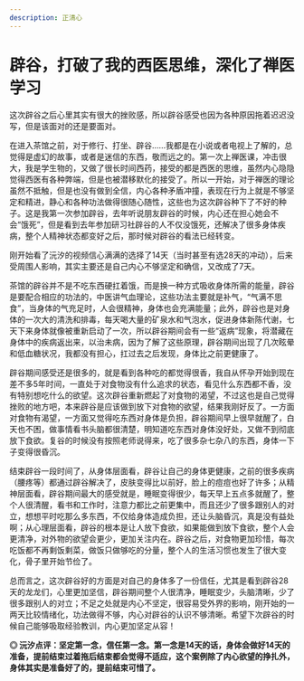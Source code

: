 ```yaml
---
description: 正清心
---
```


# 辟谷，打破了我的西医思维，深化了禅医学习

这次辟谷之后心里其实有很大的挫败感，所以辟谷感受也因为各种原因拖着迟迟没写，但是该面对的还是要面对。

在进入茶馆之前，对于修行、打坐、辟谷……我都是在小说或者电视上了解的，总觉得是虚幻的故事，或者是迷信的东西，敬而远之的。第一次上禅医课，冲击很大，我是学生物的，又做了很长时间西药，接受的都是西医的思维，虽然内心隐隐觉得西医有各种弊端，但是也被潜移默化的接受了。所以一开始，对于禅医的理论虽然不抵触，但是也没有做到全信，内心各种矛盾冲撞，表现在行为上就是不够坚定和精进，静心和各种功法做得很随心随性，这些也为这次辟谷种下了不好的种子。这是我第一次参加辟谷，去年听说朋友辟谷的时候，内心还在担心她会不会“饿死”，但是看到去年参加研习社辟谷的人不仅没饿死，还解决了很多身体疾病，整个人精神状态都变好之后，那时候对辟谷的看法已经转变。

刚开始看了沅汐的视频信心满满的选择了14天（当时甚至有选28天的冲动），后来受周围人影响，其实主要还是自己内心不够坚定和确信，又改成了7天。

茶馆的辟谷并不是不吃东西硬扛着饿，而是换一种方式吸收身体所需的能量，辟谷是要配合相应的功法的，中医讲气血理论，这些功法主要就是补气，“气满不思食”，当身体的气充足时，人会很精神，身体也会充满能量；此外，辟谷也是对身体的一次大的清洗和排毒，每天喝大量的矿泉水和气泡水，促进身体新陈代谢，七天下来身体就像被重新启动了一次，所以辟谷期间会有一些“返病”现象，将潜藏在身体中的疾病返出来，以治未病，因为了解了这些原理，辟谷期间出现了几次眩晕和低血糖状况，我都没有担心，扛过去之后发现，身体比之前更健康了。

辟谷期间感受还是很多的，就是看到各种吃的都觉得很香，我自从怀孕开始到现在差不多5年时间，一直处于对食物没有什么追求的状态，看见什么东西都不香，没有特别想吃什么的欲望。这次辟谷重新燃起了对食物的渴望，不过这也是自己觉得挫败的地方吧，本来辟谷是应该做到放下对食物的欲望，结果我刚好反了。一方面对食物有渴望，一方面又觉得吃东西对身体是负担，辟谷期间早上很早就醒了，白天也不困，做事情看书头脑都很清楚，明知道吃东西对身体没好处，又做不到彻底放下食欲。复谷的时候没有按照老师说得来，吃了很多杂七杂八的东西，身体一下子变得很昏沉。

结束辟谷一段时间了，从身体层面看，辟谷让自己的身体更健康，之前的很多疾病（腰疼等）都通过辟谷解决了，皮肤变得比以前好，脸上的痘痘也好了许多；从精神层面看，辟谷期间最大的感受就是，睡眠变得很少，每天早上五点多就醒了，整个人很清醒，看书和工作时，注意力都比之前更集中，而且还少了很多跟别人的对立，想想平时吃那么多东西，不仅给身体造成负担，还让头脑昏沉，真是没有益处啊；从心理层面看，辟谷的根本是让人放下食欲，如果能做到放下食欲，整个人会更清净，对外物的欲望会更少，更加关注内在。辟谷之后，对食物更加珍惜，每次吃饭都不再剩饭剩菜，做饭只做够吃的分量，整个人的生活习惯也发生了很大变化，骨子里开始节俭了。

总而言之，这次辟谷好的方面是对自己的身体多了一份信任，尤其是看到辟谷28天的龙龙们，心里更加坚信，辟谷期间整个人很清净，睡眠变少，头脑清晰，少了很多跟别人的对立；不足之处就是内心不坚定，很容易受外界的影响，刚开始的一两天比较情绪化，功法做得不够，内心对辟谷的认识不够清晰。希望下次辟谷的时候自己能够吸取经验教训，内心更加坚定从容！

**◎ 沅汐点评：坚定第一念，信任第一念。第一念是14天的话，身体会做好14天的准备，提前结束过着拖后结束都会觉得不适应，这个案例除了内心欲望的挣扎外，身体其实是准备好了的，提前结束可惜了。**

